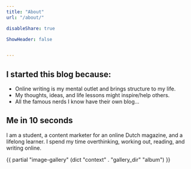 ```yaml
---
title: "About"
url: "/about/"

disableShare: true

ShowHeader: false


---
```



## I started this blog because:

- Online writing is my mental outlet and brings structure to my life.
- My thoughts, ideas, and life lessons might inspire/help others.
- All the famous nerds I know have their own blog...

## Me in 10 seconds

I am a student, a content marketer for an online Dutch magazine, and a lifelong learner. I spend my time overthinking, working out, reading, and writing online.

{{ partial "image-gallery" (dict "context" . "gallery_dir" "album") }}
